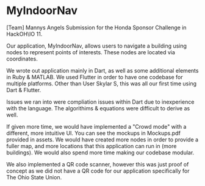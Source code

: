 # MyIndoorNav
[Team] Mannys Angels
Submission for the Honda Sponsor Challenge in HackOH\IO 11.

Our application, MyIndoorNav, allows users to navigate a building using nodes to represent points of interests. These nodes are located via coordinates.

We wrote out application mainly in Dart, as well as some additional elements in Ruby & MATLAB. We used Flutter in order to have one codebase for multiple platforms. Other than User Skylar S, this was all our first time using Dart & Flutter. 

Issues we ran into were compliation issues within Dart due to inexperience with the language. The algorithims & equations were difficult to derive as well.

If given more time, we would have implemented a "Crowd mode" with a different, more intuitive UI. You can see the mockups in Mockups.pdf provided in assets. We would have created more nodes in order to provide a fuller map, and more locations that this application can run in (more buildings). We would also spend more time making our codebase modular.

We also implemented a QR code scanner, however this was just proof of concept as we did not have a QR code for our application specifically for The Ohio State Union.
